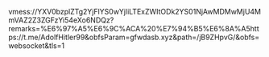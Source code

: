 vmess://YXV0bzplZTg2YjFlYS0wYjliLTExZWItODk2YS01NjAwMDMwMjU4MmVAZ2Z3ZGFzYi54eXo6NDQz?remarks=%E6%97%A5%E6%9C%ACA%20%E7%94%B5%E6%8A%A5https://t.me/AdolfHitler99&obfsParam=gfwdasb.xyz&path=/jB9ZHpvG/&obfs=websocket&tls=1
